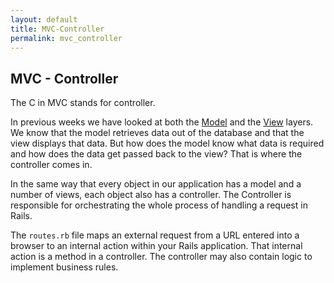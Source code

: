 ```yaml
---
layout: default
title: MVC-Controller
permalink: mvc_controller
---
```


## MVC - Controller

The C in MVC stands for controller.

In previous weeks we have looked at both the [Model](http://railsgirlsbne.com/mvc_model) and the [View](http://railsgirlsbne.com/mvc_view) layers. We know that the model retrieves data out of the database and that the view displays that data. But how does the model know what data is required and how does the data get passed back to the view? That is where the controller comes in.

In the same way that every object in our application has a model and a number of views, each object also has a controller. The Controller is responsible for orchestrating the whole process of handling a request in Rails.

The `routes.rb` file maps an external request from a URL entered into a browser to an internal action within your Rails application. That internal action is a method in a controller. The controller may also contain logic to implement business rules.
